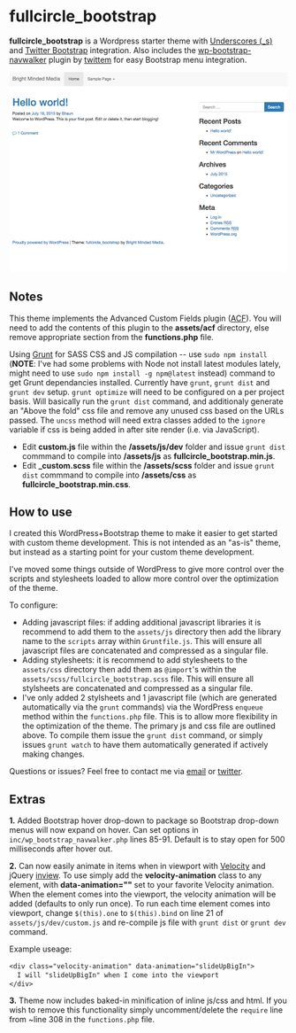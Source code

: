 # fullcircle_bootstrap
**fullcircle_bootstrap** is a Wordpress starter theme with [Underscores (_s)](http://underscores.me/) and [Twitter Bootstrap](http://getbootstrap.com/) integration. Also includes the [wp-bootstrap-navwalker](https://github.com/twittem/wp-bootstrap-navwalker) plugin by [twittem](https://github.com/twittem) for easy Bootstrap menu integration.

![Screenshot](https://raw.githubusercontent.com/sparkison/fullcircle_bootstrap/master/screenshot.jpg)

Notes
-----

This theme implements the Advanced Custom Fields plugin ([ACF](http://www.advancedcustomfields.com/)). You will need to add the contents of this plugin to the **assets/acf** directory, else remove appropriate section from the **functions.php** file.

Using [Grunt](http://gruntjs.com/installing-grunt) for SASS CSS and JS compilation -- use `sudo npm install` (**NOTE**: I've had some problems with Node not install latest modules lately, might need to use `sudo npm install -g npm@latest` instead) command to get Grunt dependancies installed. Currently have `grunt`, `grunt dist` and `grunt dev` setup. `grunt optimize` will need to be configured on a per project basis. Will basically run the `grunt dist` command, and additionaly generate an "Above the fold" css file and remove any unused css based on the URLs passed. The `uncss` method will need extra classes added to the `ignore` variable if css is being added in after site render (i.e. via JavaScript).

- Edit **custom.js** file within the **/assets/js/dev** folder and issue `grunt dist` commmand to compile into **/assets/js** as **fullcircle_bootstrap.min.js**. 
- Edit **_custom.scss** file within the **/assets/scss** folder and issue `grunt dist` commmand to compile into **/assets/css** as **fullcircle_bootstrap.min.css**.

How to use
-----
I created this WordPress+Bootstrap theme to make it easier to get started with custom theme development. This is not intended as an "as-is" theme, but instead as a starting point for your custom theme development.

I've moved some things outside of WordPress to give more control over the scripts and stylesheets loaded to allow more control over the optimization of the theme.

To configure:
- Adding javascript files: if adding additional javascript libraries it is recommend to add them to the `assets/js` directory then add the library name to the `scripts` array within `Gruntfile.js`. This will ensure all javascript files are concatenated and compressed as a singular file.
- Adding stylesheets: it is recommend to add stylesheets to the `assets/css` directory then add them as `@import`'s within the `assets/scss/fullcircle_bootstrap.scss` file. This will ensure all stylsheets are concatenated and compressed as a singular file.
- I've only added 2 stylsheets and 1 javascript file (which are generated automatically via the `grunt` commands) via the WordPress `enqueue` method within the `functions.php` file. This is to allow more flexibility in the optimization of the theme. The primary js and css file are outlined above. To compile them issue the `grunt dist` command, or simply issues `grunt watch` to have them automatically generated if actively making changes.

Questions or issues? Feel free to contact me via [email](mailto:shaun@brightmindedmedia.com) or [twitter](https://twitter.com/brightmindedweb).

Extras
-----
**1.** Added Bootstrap hover drop-down to package so Bootstrap drop-down menus will now expand on hover. Can set options in `inc/wp_bootstrap_navwalker.php` lines 85-91. Default is to stay open for 500 milliseconds after hover out.

**2.** Can now easily animate in items when in viewport with [Velocity](https://github.com/julianshapiro/velocity) and jQuery [inview](https://github.com/protonet/jquery.inview). To use simply add the **velocity-animation** class to any element, with **data-animation=""** set to your favorite Velocity animation. When the element comes into the viewport, the velocity animation will be added (defaults to only run once). To run each time element comes into viewport, change `$(this).one` to `$(this).bind` on line 21 of `assets/js/dev/custom.js` and re-compile js file with `grunt dist` or `grunt dev` command. 

Example useage: 
```
<div class="velocity-animation" data-animation="slideUpBigIn">
  I will "slideUpBigIn" when I come into the viewport
</div>
```

**3.** Theme now includes baked-in minification of inline js/css and html. If you wish to remove this functionality simply uncomment/delete the `require` line from ~line 308 in the `functions.php` file.
